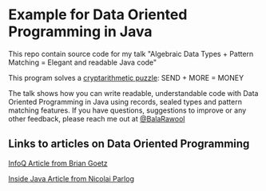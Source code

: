 # Example for Data Oriented Programming in Java

This repo contain source code for my talk "Algebraic Data Types + Pattern Matching = Elegant and readable Java code"

This program solves a [cryptarithmetic puzzle](https://en.wikipedia.org/wiki/Verbal_arithmetic): SEND + MORE = MONEY

The talk shows how you can write readable, understandable code with Data Oriented Programming in Java using records, sealed types and pattern matching features.
If you have questions, suggestions to improve or any other feedback, please reach me out at [@BalaRawool](https://twitter.com/BalaRawool)

## Links to articles on Data Oriented Programming

[InfoQ Article from Brian Goetz](https://www.infoq.com/articles/data-oriented-programming-java/)

[Inside Java Article from Nicolai Parlog](https://inside.java/2024/05/23/dop-v1-1-introduction/)
